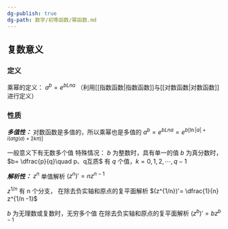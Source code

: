 ```yaml
---
dg-publish: true
dg-path: 数学/初等函数/幂函数.md
---
```

## 复数意义
### 定义
乘幂的定义：
$a^{b}=e^{ bLn a }$
（利用[[指数函数\|指数函数]]与[[对数函数\|对数函数]]进行定义）

### 性质
***多值性：***
对数函数是多值的，所以乘幂也是多值的
$a^{b}=e^{ bLna }=e^{ b[\ln |a|+i(atg(a)+2k\pi) ] }$

一般意义下有无数多个值
特殊情况：
$b$ 为整数时，具有单一的值
$b$ 为真分数时， $b= \dfrac{p}{q}\quad p、q互质$ 有 $q$ 个值，$k=0,1,2,\cdots,q-1$

***解析性：***
$z^{n}$ 单值解析
$(z^{n})'=nz^{n-1}$

$z^{1/n}$  有 n 个分支，
在除去负实轴和原点的复平面解析
$(z^{1/n})'= \dfrac{1}{n} z^{1/n -1}$

$b$  为无理数或复数时，无穷多个值
在除去负实轴和原点的复平面解析
$(z^{b})'=bz^{b-1}$
